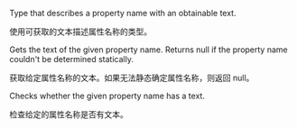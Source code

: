 Type that describes a property name with an obtainable text.

使用可获取的文本描述属性名称的类型。

Gets the text of the given property name. Returns null if the property
name couldn't be determined statically.

获取给定属性名称的文本。如果无法静态确定属性名称，则返回 null。

Checks whether the given property name has a text.

检查给定的属性名称是否有文本。